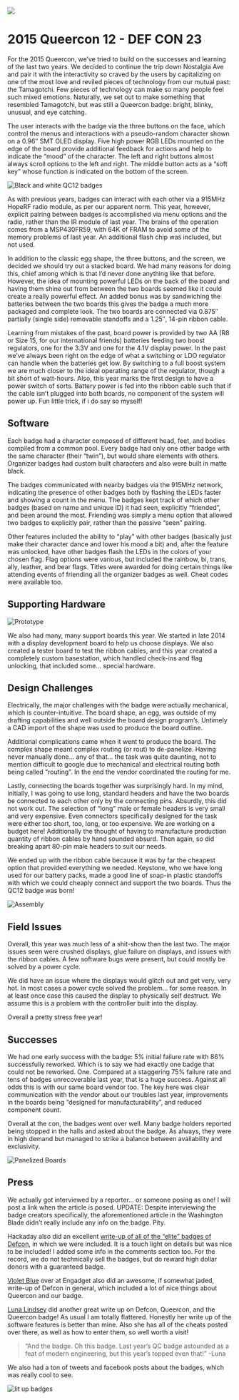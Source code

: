 ![](https://blinkylights.ninja/wp-content/uploads/2015/06/clouds1-e1435536402265.png)

# 2015 Queercon 12 - DEF CON 23

For the 2015 Queercon, we’ve tried to build on the successes and learning of the last two years.  We decided to continue the trip down Nostalgia Ave and pair it with the interactivity so craved by the users by capitalizing on one of the most love and reviled pieces of technology from our mutual past: the Tamagotchi.  Few pieces of technology can make so many people feel such mixed emotions.  Naturally, we set out to make something that resembled Tamagotchi, but was still a Queercon badge: bright, blinky, unusual, and eye catching.

The user interacts with the badge via the three buttons on the face, which control the menus and interactions with a pseudo-random character shown on a 0.96″ SMT OLED display.  Five high power RGB LEDs mounted on the edge of the board provide additional feedback for actions and help to indicate the “mood” of the character.  The left and right buttons almost always scroll options to the left and right.  The middle button acts as a “soft key” whose function is indicated on the bottom of the screen.

![Black and white QC12 badges](https://blinkylights.ninja/wp-content/uploads/2015/08/dsc_3067-edit.jpg)

As with previous years, badges can interact with each other via a 915MHz HopeRF radio module, as per our apparent norm.  This year, however, explicit pairing between badges is accomplished via menu options and the radio, rather than the IR module of last year.  The brains of the operation comes from a MSP430FR59, with 64K of FRAM to avoid some of the memory problems of last year.  An additional flash chip was included, but not used.

In addition to the classic egg shape, the three buttons, and the screen, we decided we should try out a stacked board.  We had many reasons for doing this, chief among which is that I’d never done anything like that before.  However, the idea of mounting powerful LEDs on the back of the board and having them shine out from between the two boards seemed like it could create a really powerful effect.  An added bonus was by sandwiching the batteries between the two boards this gives the badge a much more packaged and complete look.  The two boards are connected via 0.875″ partially (single side) removable standoffs and a 1.25″, 14-pin ribbon cable.

Learning from mistakes of the past, board power is provided by two AA (R8 or Size 15, for our international friends) batteries feeding two boost regulators, one for the 3.3V and one for the 4.1V display power.  In the past we’ve always been right on the edge of what a switching or LDO regulator can handle when the batteries get low.  By switching to a full boost system we are much closer to the ideal operating range of the regulator, though a bit short of watt-hours. Also, this year marks the first design to have a power switch of sorts.  Battery power is fed into the ribbon cable such that if the cable isn’t plugged into both boards, no component of the system will power up.  Fun little trick, if i do say so myself!

## Software

Each badge had a character composed of different head, feet, and bodies compiled from a common pool. Every badge had only one other badge with the same character (their “twin”), but would share elements with others. Organizer badges had custom built characters and also were built in matte black.

The badges communicated with nearby badges via the 915MHz network, indicating the presence of other badges both by flashing the LEDs faster and showing a count in the menu. The badges kept track of which other badges (based on name and unique ID) it had seen, explicitly “friended”, and been around the most. Friending was simply a menu option that allowed two badges to explicitly pair, rather than the passive “seen” pairing.

Other features included the ability to “play” with other badges (basically just make their character dance and lower his mood a bit) and, after the feature was unlocked, have other badges flash the LEDs in the colors of your chosen flag. Flag options were various, but included the rainbow, bi, trans, ally, leather, and bear flags. Titles were awarded for doing certain things like attending events of friending all the organizer badges as well. Cheat codes were available too.

## Supporting Hardware

![Prototype](https://blinkylights.ninja/wp-content/uploads/2015/08/2015-07-21-20-25-31.jpg)

We also had many, many support boards this year.  We started in late 2014 with a display development board to help us choose displays.  We also created a tester board to test the ribbon cables, and this year created a completely custom basestation, which handled check-ins and flag unlocking, that included some… special hardware.

## Design Challenges

Electrically, the major challenges with the badge were actually mechanical, which is counter-intuitive.  The board shape, an egg, was outside of my drafting capabilities and well outside the board design program’s.  Untimely a CAD import of the shape was used to produce the board outline.

Additional complications came when it went to produce the board.  The complex shape meant complex routing (or rout) to de-panelize.  Having never manually done… any of that… the task was quite daunting, not to mention difficult to google due to mechanical and electrical routing both being called “routing”.  In the end the vendor coordinated the routing for me.

Lastly, connecting the boards together was surprisingly hard.  In my mind, initially, I was going to use long, standard headers and have the two boards be connected to each other only by the connecting pins. Absurdly, this did not work out.  The selection of “long” male or female headers is very small and very expensive.  Even connectors specifically designed for the task were either too short, too, long, or too expensive.  We are working on a budget here!  Additionally the thought of having to manufacture production quantity of ribbon cables by hand sounded absurd.  Then again, so did breaking apart 80-pin male headers to suit our needs.

We ended up with the ribbon cable because it was by far the cheapest option that provided everything we needed.  Keystone, who we have long used for our battery packs, made a good line of snap-in plastic standoffs with which we could cheaply connect and support the two boards.  Thus the QC12 badge was born!

![Assembly](https://blinkylights.ninja/wp-content/uploads/2015/08/2015-07-21-21-20-29.jpg)

## Field Issues

Overall, this year was much less of a shit-show than the last two.  The major issues seen were crushed displays, glue failure on displays, and issues with the ribbon cables.  A few software bugs were present, but could mostly be solved by a power cycle.

We did have an issue where the displays would glitch out and get very, very hot.  In most cases a power cycle solved the problem… for some reason.  In at least once case this caused the display to physically self destruct.  We assume this is a problem with the controller built into the display.

Overall a pretty stress free year!

## Successes

We had one early success with the badge: 5% initial failure rate with 86% successfully reworked.  Which is to say we had exactly one badge that could not be reworked.  One.  Compared at a staggering 75% failure rate and tens of badges unrecoverable last year, that is a huge success.  Against all odds this is with our same board vendor too.  The key here was clear communication with the vendor about our troubles last year, improvements in the boards being “designed for manufacturability”, and reduced component count.

Overall at the con, the badges went over well.  Many badge holders reported being stopped in the halls and asked about the badge.  As always, they were in high demand but managed to strike a balance between availability and exclusivity.

![Panelized Boards](https://blinkylights.ninja/wp-content/uploads/2015/08/34934-2_1024.png)

## Press

We actually got interviewed by a reporter… or someone posing as one!  I will post a link when the article is posed. UPDATE: Despite interviewing the badge creators specifically, the aforementioned article in the Washington Blade didn’t really include any info on the badge.  Pity.

Hackaday also did an excellent [write-up of all of the “elite” badges of Defcon](http://hackaday.com/2015/08/10/all-the-unofficial-electronic-badges-of-def-con/), in which we were included.  It is a touch light on details but was nice to be included!  I added some info in the comments section too.  For the record, we do not technically sell the badges, but do reward high dollar donors with a guaranteed badge.

[Violet Blue](http://www.engadget.com/2015/08/14/def-con-23-pr-stunts-and-hackers/) over at Engadget also did an awesome, if somewhat jaded, write-up of Defcon in general, which included a lot of nice things about Queercon and our badge.

[Luna Lindsey](http://www.lunalindsey.com/2015/08/defcon-23-putting-confidence-in-con.html) did another great write up on Defcon, Queercon, and the Queercon badge!  As usual I am totally flattered.  Honestly her write up of the software features is better than mine.  Also she has all of the cheats posted over there, as well as how to enter them, so well worth a visit!

> “And the badge. Oh this badge. Last year’s QC badge astounded as a feat of modern engineering, but this year’s topped even that!” -Luna

We also had a ton of tweets and facebook posts about the badges, which was really cool to see.

![lit up badges](https://i0.wp.com/blinkylights.ninja/wp-content/uploads/2015/08/2015-08-08-21-24-47.jpg)
